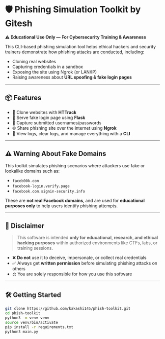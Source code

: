 # 🛡️ Phishing Simulation Toolkit by Gitesh

**⚠️ Educational Use Only — For Cybersecurity Training & Awareness**

This CLI-based phishing simulation tool helps ethical hackers and security trainers demonstrate how phishing attacks are conducted, including:

- Cloning real websites
- Capturing credentials in a sandbox
- Exposing the site using Ngrok (or LAN/IP)
- Raising awareness about **URL spoofing & fake login pages**

---

## 📦 Features

- 📄 Clone websites with **HTTrack**
- 🐍 Serve fake login page using **Flask**
- 🔐 Capture submitted usernames/passwords
- 🌐 Share phishing site over the internet using **Ngrok**
- 🧪 View logs, clear logs, and manage everything with a **CLI**

---

## ⚠️ Warning About Fake Domains

This toolkit simulates phishing scenarios where attackers use fake or lookalike domains such as:

- `faceb00k.com`
- `facebook-login.verify.page`
- `facebook.com.signin-security.info`

These are **not real Facebook domains**, and are used for **educational purposes only** to help users identify phishing attempts.

---

## 🚨 Disclaimer

> This software is intended **only for educational, research, and ethical hacking purposes** within authorized environments like CTFs, labs, or training sessions.

- ❌ **Do not** use it to deceive, impersonate, or collect real credentials
- ✅ Always get **written permission** before simulating phishing attacks on others
- ⚖️ You are solely responsible for how you use this software

---

## 🛠️ Getting Started

```bash
git clone https://github.com/kakashi145/phish-toolkit.git
cd phish-toolkit
python3 -m venv venv
source venv/bin/activate
pip install -r requirements.txt
python3 main.py
